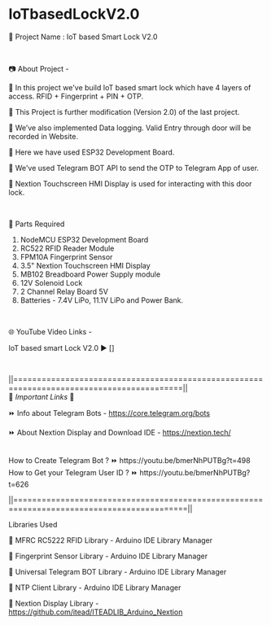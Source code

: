 # IoTbasedLockV2.0

🔴 Project Name : IoT based Smart Lock V2.0

<br  />

📷 About Project -  

🚩   In this project we've build IoT based smart lock which have 4 layers of access. RFID + Fingerprint + PIN + OTP.  

🚩   This Project is further modification (Version 2.0) of the last project.  

🚩   We’ve also implemented Data logging. Valid Entry through door will be recorded in Website.  

🚩   Here we have used ESP32 Development Board.   

🚩   We've used Telegram BOT API to send the OTP to Telegram App of user.  

🚩   Nextion Touchscreen HMI Display is used for interacting with this door lock.  

<br  />

📜 Parts Required  

1. NodeMCU ESP32 Development Board  
2. RC522 RFID Reader Module  
3. FPM10A Fingerprint Sensor  
4. 3.5" Nextion Touchscreen HMI Display  
5. MB102 Breadboard Power Supply module  
6. 12V Solenoid Lock  
7. 2 Channel Relay Board 5V    
8. Batteries - 7.4V LiPo, 11.1V LiPo and Power Bank.  

<br  />

🌐 YouTube Video Links -  

IoT based smart Lock V2.0    ▶️  []  

<br  />

||==========================================================================================||  
🔗 *Important Links* 🔗  

⏩  Info about Telegram Bots  -  https://core.telegram.org/bots  

⏩  About Nextion Display and Download IDE -  https://nextion.tech/   

<br  />
How to Create Telegram Bot ?    ⏩  https://youtu.be/bmerNhPUTBg?t=498  
<br  />
How to Get your Telegram User ID ?        ⏩  https://youtu.be/bmerNhPUTBg?t=626  

||===========================================================================================||

Libraries Used  
  
📕  MFRC RC5222 RFID Library  -  Arduino IDE Library Manager  

📕  Fingerprint Sensor Library - Arduino IDE Library Manager  

📕  Universal Telegram BOT Library  - Arduino IDE Library Manager  

📕  NTP Client Library  - Arduino IDE Library Manager  

📕  Nextion Display Library  -  https://github.com/itead/ITEADLIB_Arduino_Nextion  